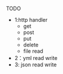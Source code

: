 TODO
* 1:http handler
    * get
    * post
    * put 
    * delete
    * file read
* 2：yml read write
* 3: json read write
